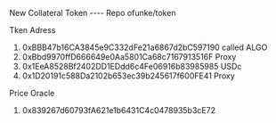 New Collateral Token ---- Repo ofunke/token

Tken Adress
1. 0xBBB47b16CA3845e9C332dFe21a6867d2bC597190 called ALGO 
1. 0xBbd9970ffD666649e0Aa5801Ca68c7167913516F Proxy
2. 0x1EeA8528Bf2402DD1EDdd6c4Fe06916b83985985 USDc 
2. 0x1D20191c588Da2102b653ec39b245617f600FE41 Proxy


Price Oracle 

1. 0x839267d60793fA621e1b6431C4c0478935b3cE72
